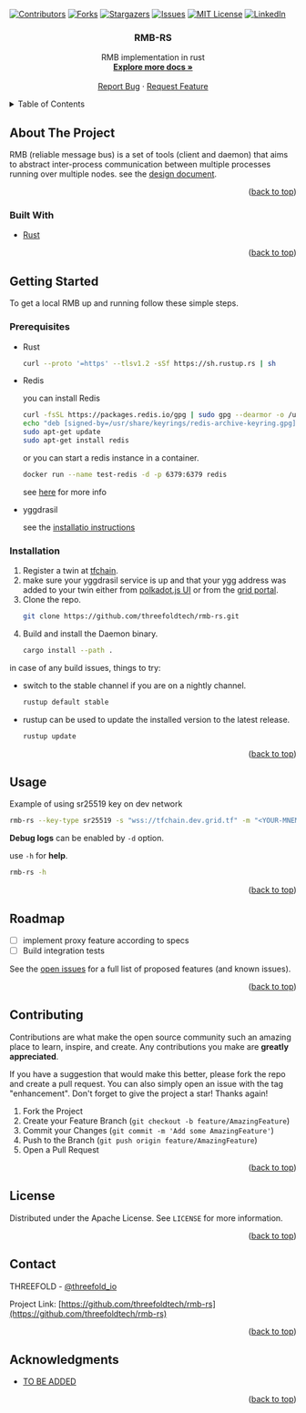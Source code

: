<div id="top"></div>

<!-- PROJECT SHIELDS -->
[![Contributors][contributors-shield]][contributors-url]
[![Forks][forks-shield]][forks-url]
[![Stargazers][stars-shield]][stars-url]
[![Issues][issues-shield]][issues-url]
[![MIT License][license-shield]][license-url]
[![LinkedIn][linkedin-shield]][linkedin-url]



<!-- PROJECT LOGO -->
<!-- <br />
<div align="center">
  <a href="https://github.com/threefoldtech/rmb-rs">
    <img src="images/logo.jpeg" alt="Logo" width="80" height="80">
  </a> -->

<h3 align="center">RMB-RS</h3>

  <p align="center">
    RMB implementation in rust
    <br />
    <a href="https://github.com/threefoldtech/rmb-rs/tree/development/docs"><strong>Explore more docs »</strong></a>
    <br />
    <br />
    <a href="https://github.com/threefoldtech/rmb-rs/issues">Report Bug</a>
    ·
    <a href="https://github.com/threefoldtech/rmb-rs/issues">Request Feature</a>
  </p>
</div>



<!-- TABLE OF CONTENTS -->
<details>
  <summary>Table of Contents</summary>
  <ol>
    <li>
      <a href="#about-the-project">About The Project</a>
      <ul>
        <li><a href="#built-with">Built With</a></li>
      </ul>
    </li>
    <li>
      <a href="#getting-started">Getting Started</a>
      <ul>
        <li><a href="#prerequisites">Prerequisites</a></li>
        <li><a href="#installation">Installation</a></li>
      </ul>
    </li>
    <li><a href="#usage">Usage</a></li>
    <li><a href="#roadmap">Roadmap</a></li>
    <li><a href="#contributing">Contributing</a></li>
    <li><a href="#license">License</a></li>
    <li><a href="#contact">Contact</a></li>
    <li><a href="#acknowledgments">Acknowledgments</a></li>
  </ol>
</details>



<!-- ABOUT THE PROJECT -->
## About The Project

RMB (reliable message bus) is a set of tools (client and daemon) that aims to abstract inter-process communication between multiple processes running over multiple nodes. see the [design document](https://github.com/threefoldtech/rmb-rs/blob/development/docs/readme.md).

<p align="right">(<a href="#top">back to top</a>)</p>



### Built With

* [Rust](https://www.rust-lang.org/)

<p align="right">(<a href="#top">back to top</a>)</p>



<!-- GETTING STARTED -->
## Getting Started

To get a local RMB up and running follow these simple steps.

### Prerequisites

* Rust
  ```sh
  curl --proto '=https' --tlsv1.2 -sSf https://sh.rustup.rs | sh
  ```
* Redis

  you can install Redis
  ```sh
  curl -fsSL https://packages.redis.io/gpg | sudo gpg --dearmor -o /usr/share/keyrings/redis-archive-keyring.gpg
  echo "deb [signed-by=/usr/share/keyrings/redis-archive-keyring.gpg] https://packages.redis.io/deb $(lsb_release -cs) main" | sudo tee /etc/apt/sources.list.d/redis.list
  sudo apt-get update
  sudo apt-get install redis
  ```
  or you can start a redis instance in a container.
  ```sh
  docker run --name test-redis -d -p 6379:6379 redis
  ```
  see [here](https://hub.docker.com/_/redis) for more info
* yggdrasil

  see the [installatio instructions](https://yggdrasil-network.github.io/installation-linux-deb.html)
### Installation

1. Register a twin at [tfchain](https://polkadot.js.org/apps/?rpc=wss://tfchain.grid.tf/ws#/accounts).
2. make sure your yggdrasil service is up and that your ygg address was added to your twin either from [polkadot.js UI](https://polkadot.js.org/apps/?rpc=wss://tfchain.grid.tf/ws#/extrinsics) or from the [grid portal](https://portal.grid.tf/).
3. Clone the repo.
   ```sh
   git clone https://github.com/threefoldtech/rmb-rs.git
   ```
3. Build and install the Daemon binary.
   ```sh
   cargo install --path .
   ```

in case of any build issues, things to try:
- switch to the stable channel if you are on a nightly channel.

  ```sh
  rustup default stable
  ```
 
- rustup can be used to update the installed version to the latest release.

  ```sh
  rustup update
  ```

<p align="right">(<a href="#top">back to top</a>)</p>



<!-- USAGE EXAMPLES -->
## Usage

Example of using sr25519 key on dev network

```sh
rmb-rs --key-type sr25519 -s "wss://tfchain.dev.grid.tf" -m "<YOUR-MNEMONICS>"
```

**Debug logs** can be enabled by `-d` option.

use `-h` for **help**.

```sh
rmb-rs -h
```

<p align="right">(<a href="#top">back to top</a>)</p>



<!-- ROADMAP -->
## Roadmap

- [ ] implement proxy feature according to specs
- [ ] Build integration tests

See the [open issues](https://github.com/github_username/repo_name/issues) for a full list of proposed features (and known issues).

<p align="right">(<a href="#top">back to top</a>)</p>



<!-- CONTRIBUTING -->
## Contributing

Contributions are what make the open source community such an amazing place to learn, inspire, and create. Any contributions you make are **greatly appreciated**.

If you have a suggestion that would make this better, please fork the repo and create a pull request. You can also simply open an issue with the tag "enhancement".
Don't forget to give the project a star! Thanks again!

1. Fork the Project
2. Create your Feature Branch (`git checkout -b feature/AmazingFeature`)
3. Commit your Changes (`git commit -m 'Add some AmazingFeature'`)
4. Push to the Branch (`git push origin feature/AmazingFeature`)
5. Open a Pull Request

<p align="right">(<a href="#top">back to top</a>)</p>



<!-- LICENSE -->
## License

Distributed under the Apache License. See `LICENSE` for more information.

<p align="right">(<a href="#top">back to top</a>)</p>



<!-- CONTACT -->
## Contact

THREEFOLD - [@threefold_io](https://twitter.com/threefold_io)

Project Link: [https://github.com/threefoldtech/rmb-rs](https://github.com/threefoldtech/rmb-rs)

<p align="right">(<a href="#top">back to top</a>)</p>



<!-- ACKNOWLEDGMENTS -->
## Acknowledgments

* [TO BE ADDED]()

<p align="right">(<a href="#top">back to top</a>)</p>



<!-- MARKDOWN LINKS & IMAGES -->
<!-- https://www.markdownguide.org/basic-syntax/#reference-style-links -->
[contributors-shield]: https://img.shields.io/github/contributors/threefoldtech/rmb-rs.svg?style=for-the-badge
[contributors-url]: https://github.com/threefoldtech/rmb-rs/graphs/contributors
[forks-shield]: https://img.shields.io/github/forks/threefoldtech/rmb-rs.svg?style=for-the-badge
[forks-url]: https://github.com/threefoldtech/rmb-rs/network/members
[stars-shield]: https://img.shields.io/github/stars/threefoldtech/rmb-rs.svg?style=for-the-badge
[stars-url]: https://github.com/threefoldtech/rmb-rs/stargazers
[issues-shield]: https://img.shields.io/github/issues/threefoldtech/rmb-rs.svg?style=for-the-badge
[issues-url]: https://github.com/threefoldtech/rmb-rs/issues
[license-shield]: https://img.shields.io/github/license/threefoldtech/rmb-rs.svg?style=for-the-badge
[license-url]: https://github.com/threefoldtech/rmb-rs/blob/master/LICENSE.txt
[linkedin-shield]: https://img.shields.io/badge/-LinkedIn-black.svg?style=for-the-badge&logo=linkedin&colorB=555
[linkedin-url]: https://linkedin.com/company/threefold-tech/
[product-screenshot]: images/screenshot.png
